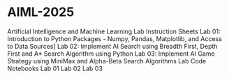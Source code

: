 # AIML-2025
Artificial Intelligence and Machine Learning Lab Instruction Sheets
Lab 01: Introduction to Python Packages - Numpy, Pandas, Matplotlib, and Access to Data Sources[
Lab 02: Implement AI Search using Breadth First, Depth First and A* Search Algorithm using Python
Lab 03: Implement AI Game Strategy using MiniMax and Alpha-Beta Search Algorithms
Lab Code Notebooks
Lab 01
Lab 02
Lab 03

